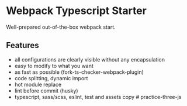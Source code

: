 # Webpack Typescript Starter

Well-prepared out-of-the-box webpack start.

## Features

- all configurations are clearly visible without any encapsulation
- easy to modify to what you want
- as fast as possible (fork-ts-checker-webpack-plugin)
- code splitting, dynamic import
- hot module replace
- lint before commit (husky)
- typescript, sass/scss, eslint, test and assets copy
#   p r a c t i c e - t h r e e - j s  
 